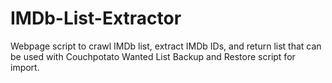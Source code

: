 # IMDb-List-Extractor
Webpage script to crawl IMDb list, extract IMDb IDs, and return list that can be used with Couchpotato Wanted List Backup and Restore script for import.
